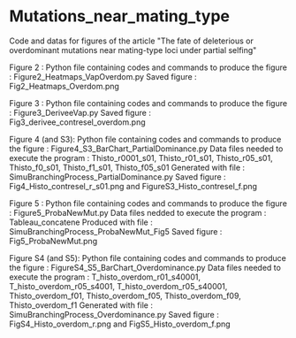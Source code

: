 # Mutations_near_mating_type
Code and datas for figures of the article "The fate of deleterious or overdominant mutations near mating-type loci under partial selfing"

Figure 2 :
Python file containing codes and commands to produce the figure : Figure2_Heatmaps_VapOverdom.py
Saved figure : Fig2_Heatmaps_Overdom.png

Figure 3 : 
Python file containing codes and commands to produce the figure : Figure3_DeriveeVap.py
Saved figure : Fig3_derivee_contresel_overdom.png

Figure 4 (and S3):
Python file containing codes and commands to produce the figure : Figure4_S3_BarChart_PartialDominance.py
Data files needed to execute the program : Thisto_r0001_s01, Thisto_r01_s01, Thisto_r05_s01, Thisto_f0_s01, Thisto_f1_s01, Thisto_f05_s01
Generated with file : SimuBranchingProcess_PartialDominance.py
Saved figure : Fig4_Histo_contresel_r_s01.png and FigureS3_Histo_contresel_f.png

Figure 5 :
Python file containing codes and commands to produce the figure : Figure5_ProbaNewMut.py
Data files nedded to execute the program : Tableau_concatene
Produced with file : SimuBranchingProcess_ProbaNewMut_Fig5
Saved figure : Fig5_ProbaNewMut.png

Figure S4 (and S5):
Python file containing codes and commands to produce the figure : FigureS4_S5_BarChart_Overdominance.py
Data files needed to execute the program : T_histo_overdom_r01_s40001, T_histo_overdom_r05_s4001, T_histo_overdom_r05_s40001, Thisto_overdom_f01, Thisto_overdom_f05, Thisto_overdom_f09, Thisto_overdom_f1
Generated with file : SimuBranchingProcess_Overdominance.py
Saved figure : FigS4_Histo_overdom_r.png and FigS5_Histo_overdom_f.png
